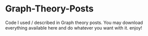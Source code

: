 # Graph-Theory-Posts
Code I used / described in Graph theory posts.
You may download everything available here and do whatever you want with it. enjoy!
